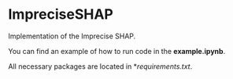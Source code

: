 # ImpreciseSHAP

Implementation of the Imprecise SHAP. 

You can find an example of how to run code in the **example.ipynb**.

All necessary packages are located in **requirements.txt*.
